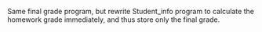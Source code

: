 Same final grade program, but rewrite Student_info program to calculate the homework grade immediately, and thus store only the final grade.